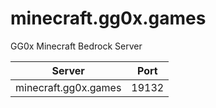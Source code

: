 # minecraft.gg0x.games
GG0x Minecraft Bedrock Server

| Server | Port |
|--------|-------------------------|
| minecraft.gg0x.games   | 19132   |
